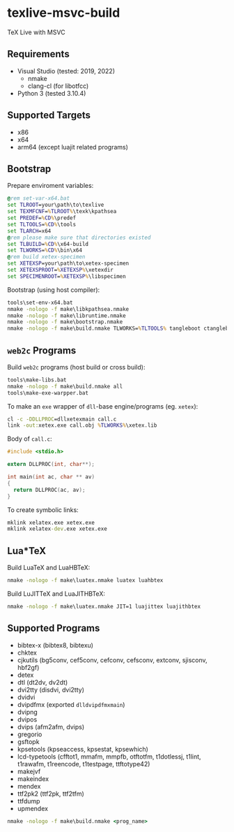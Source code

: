 # texlive-msvc-build

TeX Live with MSVC

## Requirements

* Visual Studio (tested: 2019, 2022)
  * nmake
  * clang-cl (for libotfcc)
* Python 3 (tested 3.10.4)

## Supported Targets

* x86
* x64
* arm64 (except luajit related programs)

## Bootstrap

Prepare enviroment variables:

```bat
@rem set-var-x64.bat
set TLROOT=your\path\to\texlive
set TEXMFCNF=%TLROOT%\texk\kpathsea
set PREDEF=%CD%\predef
set TLTOOLS=%CD%\tools
set TLARCH=x64
@rem please make sure that directories existed
set TLBUILD=%CD%\x64-build
set TLWORKS=%CD%\bin\x64
@rem build xetex-specimen
set XETEXSP=your\path\to\xetex-specimen
set XETEXSPROOT=%XETEXSP%\xetexdir
set SPECIMENROOT=%XETEXSP%\libspecimen
```

Bootstrap (using host compiler):

```bat
tools\set-env-x64.bat
nmake -nologo -f make\libkpathsea.nmake
nmake -nologo -f make\libruntime.nmake
nmake -nologo -f make\bootstrap.nmake
nmake -nologo -f make\build.nmake TLWORKS=%TLTOOLS% tangleboot ctangleboot otangle tie
```

## `web2c` Programs

Build `web2c` programs (host build or cross build):

```bat
tools\make-libs.bat
nmake -nologo -f make\build.nmake all
tools\make-exe-warpper.bat
```

To make an `exe` wrapper of `dll`-base engine/programs (eg. `xetex`):
```bat
cl -c -DDLLPROC=dllxetexmain call.c
link -out:xetex.exe call.obj %TLWORKS%\xetex.lib
```

Body of `call.c`:
```c
#include <stdio.h>

extern DLLPROC(int, char**);

int main(int ac, char ** av)
{
  return DLLPROC(ac, av);
}
```

To create symbolic links:
```bat
mklink xelatex.exe xetex.exe
mklink xelatex-dev.exe xetex.exe
```

## Lua*TeX

Build LuaTeX and LuaHBTeX:

```bat
nmake -nologo -f make\luatex.nmake luatex luahbtex
```

Build LuJITTeX and LuaJITHBTeX:

```bat
nmake -nologo -f make\luatex.nmake JIT=1 luajittex luajithbtex
```

## Supported Programs

* bibtex-x (bibtex8, bibtexu)
* chktex
* cjkutils (bg5conv, cef5conv, cefconv, cefsconv, extconv, sjisconv, hbf2gf)
* detex
* dtl (dt2dv, dv2dt)
* dvi2tty (disdvi, dvi2tty)
* dvidvi
* dvipdfmx (exported `dlldvipdfmxmain`)
* dvipng
* dvipos
* dvips (afm2afm, dvips)
* gregorio
* gsftopk
* kpsetools (kpseaccess, kpsestat, kpsewhich)
* lcd-typetools (cfftot1, mmafm, mmpfb, otftotfm, t1dotlessj, t1lint, t1rawafm, t1reencode, t1testpage, ttftotype42)
* makejvf
* makeindex
* mendex
* ttf2pk2 (ttf2pk, ttf2tfm)
* ttfdump
* upmendex


```bat
nmake -nologo -f make\build.nmake <prog_name>
```

